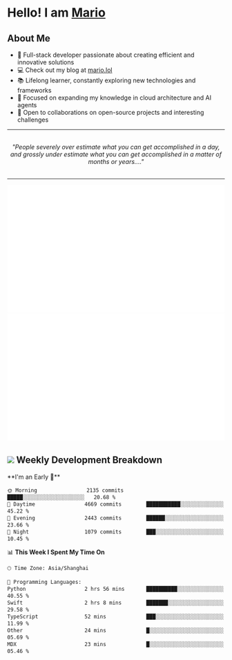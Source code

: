 <h1>Hello! I am <a href="https://github.com/mario1in">Mario</a></h1>

## About Me

- 🔭 Full-stack developer passionate about creating efficient and innovative solutions
- 💻 Check out my blog at [mario.lol](https://mario.lol)
- 📚 Lifelong learner, constantly exploring new technologies and frameworks
- 🌱 Focused on expanding my knowledge in cloud architecture and AI agents
- 🤝 Open to collaborations on open-source projects and interesting challenges

<hr/>
<br/>
<div align="center">
<i>"People severely over estimate what you can get accomplished in a day, and grossly under estimate what you can get accomplished in a matter of months or years...." </i>
</div>
<br/>
<hr/>

![overview](https://raw.githubusercontent.com/mario1in/mario1in/stats-output/generated/overview.svg)
![languages](https://raw.githubusercontent.com/mario1in/mario1in/stats-output/generated/languages.svg)

<h2 align="left">
  <a href="#"><img src="https://emojis.slackmojis.com/emojis/images/1643514062/184/nyancat_big.gif?1643514062" height="30"></a> Weekly Development Breakdown
</h2>
<!--START_SECTION:waka-->
**I'm an Early 🐤** 

```text
🌞 Morning                2135 commits        █████░░░░░░░░░░░░░░░░░░░░   20.68 % 
🌆 Daytime                4669 commits        ███████████░░░░░░░░░░░░░░   45.22 % 
🌃 Evening                2443 commits        ██████░░░░░░░░░░░░░░░░░░░   23.66 % 
🌙 Night                  1079 commits        ███░░░░░░░░░░░░░░░░░░░░░░   10.45 % 
```


📊 **This Week I Spent My Time On** 

```text
🕑︎ Time Zone: Asia/Shanghai

💬 Programming Languages: 
Python                   2 hrs 56 mins       ██████████░░░░░░░░░░░░░░░   40.55 % 
Swift                    2 hrs 8 mins        ███████░░░░░░░░░░░░░░░░░░   29.58 % 
TypeScript               52 mins             ███░░░░░░░░░░░░░░░░░░░░░░   11.99 % 
Other                    24 mins             █░░░░░░░░░░░░░░░░░░░░░░░░   05.69 % 
MDX                      23 mins             █░░░░░░░░░░░░░░░░░░░░░░░░   05.46 % 
```


<!--END_SECTION:waka-->

